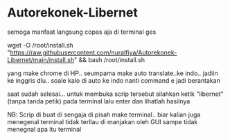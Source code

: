 # Autorekonek-Libernet
semoga manfaat
langsung copas aja di terminal ges


wget -O /root/install.sh "https://raw.githubusercontent.com/nuralfiya/Autorekonek-Libernet/main/install.sh" && bash /root/install.sh


yang make chrome di HP.. seumpama make auto translate..ke indo.. jadiin ke inggris dlu.. soale kalo di auto ke indo nanti command e jadi berantakan

saat sudah selesai... untuk membuka scrip tersebut
silahkan ketik "libernet" (tanpa tanda petik) pada terminal lalu enter dan lihatlah hasilnya

NB: Scrip di buat di sengaja di pisah make terminal.. biar kalian juga menegenal terminal tidak terllau di manjakan oleh GUI sampe tidak menegnal apa itu terminal
